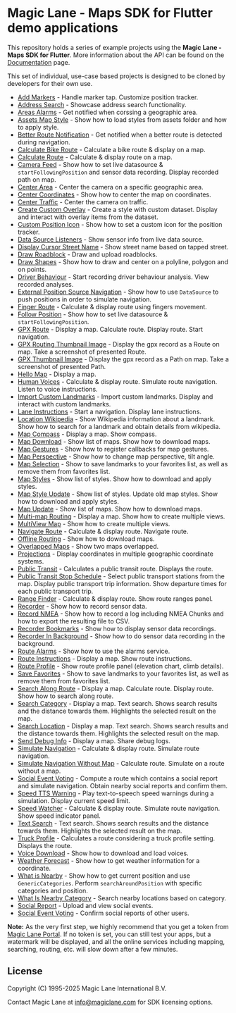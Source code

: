 # Magic Lane - Maps SDK for Flutter demo applications

This repository holds a series of example projects using the **Magic Lane - Maps SDK for Flutter**. More information about the API can be found on the [Documentation](https://developer.magiclane.com/docs/flutter) page.

This set of individual, use-case based projects is designed to be cloned by developers for their own use.

* [Add Markers](add_markers) - Handle marker tap. Customize position tracker.
* [Address Search](address_search) - Showcase address search functionality.
* [Areas Alarms](areas_alarms) - Get notified when corssing a geographic area. 
* [Assets Map Style](assets_map_style) - Show how to load styles from assets folder and how to apply style.
* [Better Route Notification](better_route_notification) - Get notified when a better route is detected during navigation.
* [Calculate Bike Route](calculate_bike_route) - Calculate a bike route & display on a map.
* [Calculate Route](calculate_route) - Calculate & display route on a map.
* [Camera Feed](camera_feed) - Show how to set live datasource & `startFollowingPosition` and sensor data recording. Display recorded path on map.
* [Center Area](center_area) - Center the camera on a specific geographic area.
* [Center Coordinates](center_coordinates) - Show how to center the map on coordinates.
* [Center Traffic](center_traffic) - Center the camera on traffic.
* [Create Custom Overlay](create_custom_overlay) - Create a style with custom dataset. Display and interact with overlay items from the dataset.
* [Custom Position Icon](custom_position_icon) - Show how to set a custom icon for the position tracker.
* [Data Source Listeners](data_source_listeners) - Show sensor info from live data source.
* [Display Cursor Street Name](display_cursor_street_name) - Show street name based on tapped street.
* [Draw Roadblock](draw_roadblock) - Draw and upload roadblocks.
* [Draw Shapes](draw_shapes) - Show how to draw and center on a polyline, polygon and on points.
* [Driver Behaviour](driver_behaviour) - Start recording driver behaviour analysis. View recorded analyses.
* [External Position Source Navigation](external_position_source_navigation) - Show how to use `DataSource` to push positions in order to simulate navigation.
* [Finger Route](finger_route) - Calculate & display route using fingers movement.
* [Follow Position](follow_position) - Show how to set live datasource & `startFollowingPosition`.
* [GPX Route](gpx_route) - Display a map. Calculate route. Display route. Start navigation.
* [GPX Routing Thumbnail Image](gpx_routing_thumbnail_image) - Display the gpx record as a Route on map. Take a screenshot of presented Route.
* [GPX Thumbnail Image](gpx_thumbnail_image) - Display the gpx record as a Path on map. Take a screenshot of presented Path.
* [Hello Map](hello_map) - Display a map.
* [Human Voices](human_voices) - Calculate & display route. Simulate route navigation. Listen to voice instructions.
* [Import Custom Landmarks](import_custom_landmarks) - Import custom landmarks. Display and interact with custom landmarks.
* [Lane Instructions](lane_instructions) - Start a navigation. Display lane instructions.
* [Location Wikipedia](location_wikipedia) - Show Wikipedia information about a landmark. Show how to search for a landmark and obtain details from wikipedia.
* [Map Compass](map_compass) - Display a map. Show compass.
* [Map Download](map_download) - Show list of maps. Show how to download maps.
* [Map Gestures](map_gestures) - Show how to register callbacks for map gestures.
* [Map Perspective](map_perspective) - Show how to change map perspective, tilt angle.
* [Map Selection](map_selection) - Show to save landmarks to your favorites list, as well as remove them from favorites list.
* [Map Styles](map_styles) - Show list of styles. Show how to download and apply styles.
* [Map Style Update](map_style_update) - Show list of styles. Update old map styles. Show how to download and apply styles.
* [Map Update](map_update) - Show list of maps. Show how to download maps.
* [Multi-map Routing](multi_map_routing) - Display a map. Show how to create multiple views.
* [MultiView Map](multiview_map) - Show how to create multiple views.
* [Navigate Route](navigate_route) - Calculate & display route. Navigate route.
* [Offline Routing](offline_routing) - Show how to download maps.
* [Overlapped Maps](overlapped_maps) - Show two maps overlapped.
* [Projections](projections) - Display coordinates in multiple geographic coordinate systems.
* [Public Transit](public_transit) - Calculates a public transit route. Displays the route.
* [Public Transit Stop Schedule](public_transit_stop_schedule) - Select public transport stations from the map. Display public transport trip information. Show departure times for each public transport trip.
* [Range Finder](range_finder) - Calculate & display route. Show route ranges panel.
* [Recorder](recorder) - Show how to record sensor data.
* [Record NMEA](record_nmea) - Show how to record a log including NMEA Chunks and how to export the resulting file to CSV.
* [Recorder Bookmarks](recorder_bookmarks) - Show how to display sensor data recordings.
* [Recorder In Background](recorder_in_background) - Show how to do sensor data recording in the background.
* [Route Alarms](route_alarms) - Show how to use the alarms service.
* [Route Instructions](route_instructions) - Display a map. Show route instructions.
* [Route Profile](route_profile) - Show route profile panel (elevation chart, climb details).
* [Save Favorites](save_favorites) - Show to save landmarks to your favorites list, as well as remove them from favorites list.
* [Search Along Route](search_along_route) - Display a map. Calculate route. Display route. Show how to search along route.
* [Search Category](search_category) - Display a map. Text search. Shows search results and the distance towards them. Highlights the selected result on the map.
* [Search Location](search_location) - Display a map. Text search. Shows search results and the distance towards them. Highlights the selected result on the map.
* [Send Debug Info](send_debug_info) - Display a map. Share debug logs.
* [Simulate Navigation](simulate_navigation) - Calculate & display route. Simulate route navigation.
* [Simulate Navigation Without Map](simulate_navigation_without_map) - Calculate route. Simulate on a route without a map.
* [Social Event Voting](social_event_voting) - Compute a route which contains a social report and simulate navigation. Obtain nearby social reports and confirm them.
* [Speed TTS Warning](speed_tts_warning) - Play text-to-speech speed warnings during a simulation. Display current speed limit.
* [Speed Watcher](speed_watcher) - Calculate & display route. Simulate route navigation. Show speed indicator panel.
* [Text Search](text_search) - Text search. Shows search results and the distance towards them. Highlights the selected result on the map.
* [Truck Profile](truck_profile) - Calculates a route considering a truck profile setting. Displays the route.
* [Voice Download](voice_download) - Show how to download and load voices.
* [Weather Forecast](weather_forecast) - Show how to get weather information for a coordinate.
* [What is Nearby](what_is_nearby) - Show how to get current position and use `GenericCategories`. Perform `searchAroundPosition` with specific categories and position.
* [What Is Nearby Category](what_is_nearby_category) - Search nearby locations based on category.
* [Social Report](social_report) - Upload and view social events.
* [Social Event Voting](social_event_voting) - Confirm social reports of other users.

**Note:** As the very first step, we highly recommend that you get a token from [Magic Lane Portal](https://developer.magiclane.com/api). If no token is set, you can still test your apps, but a watermark will be displayed, and all the online services including mapping, searching, routing, etc. will slow down after a few minutes.

## License

Copyright (C) 1995-2025 Magic Lane International B.V.

Contact Magic Lane at <info@magiclane.com> for SDK licensing options.
